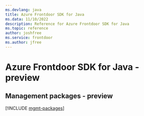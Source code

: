 ```yaml
---
ms.devlang: java
title: Azure Frontdoor SDK for Java
ms.data: 11/10/2022
description: Reference for Azure Frontdoor SDK for Java
ms.topic: reference
author: joshfree
ms.service: frontdoor
ms.author: jfree
---
```

# Azure Frontdoor SDK for Java - preview

## Management packages - preview
[!INCLUDE [mgmt-packages](frontdoor-mgmt-index.md)]
